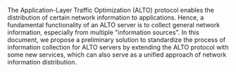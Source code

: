 <!-- why we need to design a multi-source ALTO server [[[-->

The Application-Layer Traffic Optimization (ALTO) protocol enables the
distribution of certain network information to applications.  Hence, a
fundamental functionality of an ALTO server is to collect general network
information, especially from multiple "information sources".  In this document,
we propose a preliminary solution to standardize the process of information
collection for ALTO servers by extending the ALTO protocol with some new
services, which can also serve as a unified approach of network information
distribution.

<!-- ]]] -->
